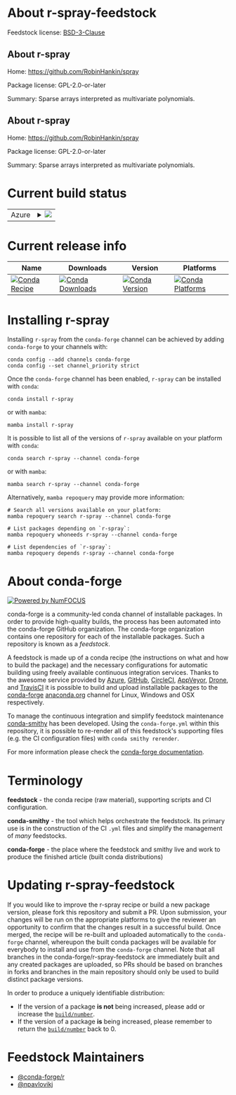 About r-spray-feedstock
=======================

Feedstock license: [BSD-3-Clause](https://github.com/conda-forge/r-spray-feedstock/blob/main/LICENSE.txt)


About r-spray
-------------

Home: https://github.com/RobinHankin/spray

Package license: GPL-2.0-or-later

Summary: Sparse arrays interpreted as multivariate polynomials.

About r-spray
-------------

Home: https://github.com/RobinHankin/spray

Package license: GPL-2.0-or-later

Summary: Sparse arrays interpreted as multivariate polynomials.

Current build status
====================


<table>
    
  <tr>
    <td>Azure</td>
    <td>
      <details>
        <summary>
          <a href="https://dev.azure.com/conda-forge/feedstock-builds/_build/latest?definitionId=7873&branchName=main">
            <img src="https://dev.azure.com/conda-forge/feedstock-builds/_apis/build/status/r-spray-feedstock?branchName=main">
          </a>
        </summary>
        <table>
          <thead><tr><th>Variant</th><th>Status</th></tr></thead>
          <tbody><tr>
              <td>linux_64_r_base4.3</td>
              <td>
                <a href="https://dev.azure.com/conda-forge/feedstock-builds/_build/latest?definitionId=7873&branchName=main">
                  <img src="https://dev.azure.com/conda-forge/feedstock-builds/_apis/build/status/r-spray-feedstock?branchName=main&jobName=linux&configuration=linux%20linux_64_r_base4.3" alt="variant">
                </a>
              </td>
            </tr><tr>
              <td>linux_64_r_base4.4</td>
              <td>
                <a href="https://dev.azure.com/conda-forge/feedstock-builds/_build/latest?definitionId=7873&branchName=main">
                  <img src="https://dev.azure.com/conda-forge/feedstock-builds/_apis/build/status/r-spray-feedstock?branchName=main&jobName=linux&configuration=linux%20linux_64_r_base4.4" alt="variant">
                </a>
              </td>
            </tr><tr>
              <td>osx_64_r_base4.3</td>
              <td>
                <a href="https://dev.azure.com/conda-forge/feedstock-builds/_build/latest?definitionId=7873&branchName=main">
                  <img src="https://dev.azure.com/conda-forge/feedstock-builds/_apis/build/status/r-spray-feedstock?branchName=main&jobName=osx&configuration=osx%20osx_64_r_base4.3" alt="variant">
                </a>
              </td>
            </tr><tr>
              <td>osx_64_r_base4.4</td>
              <td>
                <a href="https://dev.azure.com/conda-forge/feedstock-builds/_build/latest?definitionId=7873&branchName=main">
                  <img src="https://dev.azure.com/conda-forge/feedstock-builds/_apis/build/status/r-spray-feedstock?branchName=main&jobName=osx&configuration=osx%20osx_64_r_base4.4" alt="variant">
                </a>
              </td>
            </tr><tr>
              <td>win_64_r_base4.3</td>
              <td>
                <a href="https://dev.azure.com/conda-forge/feedstock-builds/_build/latest?definitionId=7873&branchName=main">
                  <img src="https://dev.azure.com/conda-forge/feedstock-builds/_apis/build/status/r-spray-feedstock?branchName=main&jobName=win&configuration=win%20win_64_r_base4.3" alt="variant">
                </a>
              </td>
            </tr><tr>
              <td>win_64_r_base4.4</td>
              <td>
                <a href="https://dev.azure.com/conda-forge/feedstock-builds/_build/latest?definitionId=7873&branchName=main">
                  <img src="https://dev.azure.com/conda-forge/feedstock-builds/_apis/build/status/r-spray-feedstock?branchName=main&jobName=win&configuration=win%20win_64_r_base4.4" alt="variant">
                </a>
              </td>
            </tr>
          </tbody>
        </table>
      </details>
    </td>
  </tr>
</table>

Current release info
====================

| Name | Downloads | Version | Platforms |
| --- | --- | --- | --- |
| [![Conda Recipe](https://img.shields.io/badge/recipe-r--spray-green.svg)](https://anaconda.org/conda-forge/r-spray) | [![Conda Downloads](https://img.shields.io/conda/dn/conda-forge/r-spray.svg)](https://anaconda.org/conda-forge/r-spray) | [![Conda Version](https://img.shields.io/conda/vn/conda-forge/r-spray.svg)](https://anaconda.org/conda-forge/r-spray) | [![Conda Platforms](https://img.shields.io/conda/pn/conda-forge/r-spray.svg)](https://anaconda.org/conda-forge/r-spray) |

Installing r-spray
==================

Installing `r-spray` from the `conda-forge` channel can be achieved by adding `conda-forge` to your channels with:

```
conda config --add channels conda-forge
conda config --set channel_priority strict
```

Once the `conda-forge` channel has been enabled, `r-spray` can be installed with `conda`:

```
conda install r-spray
```

or with `mamba`:

```
mamba install r-spray
```

It is possible to list all of the versions of `r-spray` available on your platform with `conda`:

```
conda search r-spray --channel conda-forge
```

or with `mamba`:

```
mamba search r-spray --channel conda-forge
```

Alternatively, `mamba repoquery` may provide more information:

```
# Search all versions available on your platform:
mamba repoquery search r-spray --channel conda-forge

# List packages depending on `r-spray`:
mamba repoquery whoneeds r-spray --channel conda-forge

# List dependencies of `r-spray`:
mamba repoquery depends r-spray --channel conda-forge
```


About conda-forge
=================

[![Powered by
NumFOCUS](https://img.shields.io/badge/powered%20by-NumFOCUS-orange.svg?style=flat&colorA=E1523D&colorB=007D8A)](https://numfocus.org)

conda-forge is a community-led conda channel of installable packages.
In order to provide high-quality builds, the process has been automated into the
conda-forge GitHub organization. The conda-forge organization contains one repository
for each of the installable packages. Such a repository is known as a *feedstock*.

A feedstock is made up of a conda recipe (the instructions on what and how to build
the package) and the necessary configurations for automatic building using freely
available continuous integration services. Thanks to the awesome service provided by
[Azure](https://azure.microsoft.com/en-us/services/devops/), [GitHub](https://github.com/),
[CircleCI](https://circleci.com/), [AppVeyor](https://www.appveyor.com/),
[Drone](https://cloud.drone.io/welcome), and [TravisCI](https://travis-ci.com/)
it is possible to build and upload installable packages to the
[conda-forge](https://anaconda.org/conda-forge) [anaconda.org](https://anaconda.org/)
channel for Linux, Windows and OSX respectively.

To manage the continuous integration and simplify feedstock maintenance
[conda-smithy](https://github.com/conda-forge/conda-smithy) has been developed.
Using the ``conda-forge.yml`` within this repository, it is possible to re-render all of
this feedstock's supporting files (e.g. the CI configuration files) with ``conda smithy rerender``.

For more information please check the [conda-forge documentation](https://conda-forge.org/docs/).

Terminology
===========

**feedstock** - the conda recipe (raw material), supporting scripts and CI configuration.

**conda-smithy** - the tool which helps orchestrate the feedstock.
                   Its primary use is in the construction of the CI ``.yml`` files
                   and simplify the management of *many* feedstocks.

**conda-forge** - the place where the feedstock and smithy live and work to
                  produce the finished article (built conda distributions)


Updating r-spray-feedstock
==========================

If you would like to improve the r-spray recipe or build a new
package version, please fork this repository and submit a PR. Upon submission,
your changes will be run on the appropriate platforms to give the reviewer an
opportunity to confirm that the changes result in a successful build. Once
merged, the recipe will be re-built and uploaded automatically to the
`conda-forge` channel, whereupon the built conda packages will be available for
everybody to install and use from the `conda-forge` channel.
Note that all branches in the conda-forge/r-spray-feedstock are
immediately built and any created packages are uploaded, so PRs should be based
on branches in forks and branches in the main repository should only be used to
build distinct package versions.

In order to produce a uniquely identifiable distribution:
 * If the version of a package **is not** being increased, please add or increase
   the [``build/number``](https://docs.conda.io/projects/conda-build/en/latest/resources/define-metadata.html#build-number-and-string).
 * If the version of a package **is** being increased, please remember to return
   the [``build/number``](https://docs.conda.io/projects/conda-build/en/latest/resources/define-metadata.html#build-number-and-string)
   back to 0.

Feedstock Maintainers
=====================

* [@conda-forge/r](https://github.com/orgs/conda-forge/teams/r/)
* [@npavlovikj](https://github.com/npavlovikj/)


